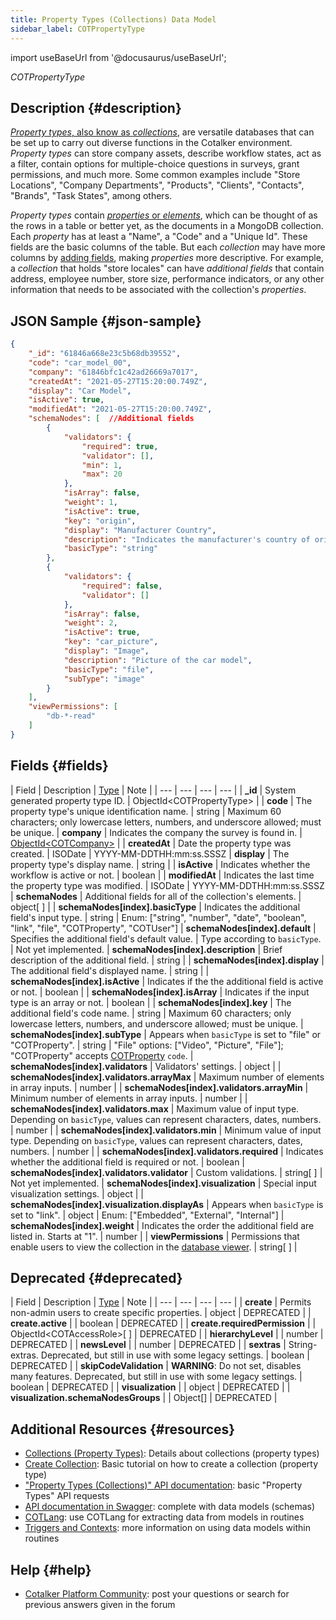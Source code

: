 ```yaml
---
title: Property Types (Collections) Data Model
sidebar_label: COTPropertyType
---
```

import useBaseUrl from '@docusaurus/useBaseUrl'; 

<span className="hero__subtitle"><em>COTPropertyType</em></span>
<br/>

## Description {#description}

[_Property types_, also know as _collections_](/docs/documentation/admin/database/admin_collections), are versatile databases that can be set up to carry out diverse functions in the Cotalker environment. _Property types_ can store company assets, describe workflow states, act as a filter, contain options for multiple-choice questions in surveys, grant permissions, and much more. Some common examples include "Store Locations", "Company Departments", "Products", "Clients", "Contacts", "Brands", "Task States", among others.

_Property types_ contain [_properties_ or _elements_](/docs/documentation/models/databases/model_properties), which can be thought of as the rows in a table or better yet, as the documents in a MongoDB collection. Each _property_ has at least a "Name", a "Code" and a "Unique Id". These fields are the basic columns of the table. But each _collection_ may have more columns by [adding fields](/docs/documentation/admin/database/admin_collections#additional-fields), making _properties_ more descriptive. For example, a _collection_ that holds "store locales" can have _additional fields_ that contain address, employee number, store size, performance indicators, or any other information that needs to be associated with the collection's _properties_.

## JSON Sample {#json-sample}
```json
{
    "_id": "61846a668e23c5b68db39552",
    "code": "car_model_00",
    "company": "61846bfc1c42ad26669a7017",
    "createdAt": "2021-05-27T15:20:00.749Z",
    "display": "Car Model",
    "isActive": true,
    "modifiedAt": "2021-05-27T15:20:00.749Z",
    "schemaNodes": [  //Additional fields
        {
            "validators": {
                "required": true,
                "validator": [],
                "min": 1,
                "max": 20
            },
            "isArray": false,
            "weight": 1,
            "isActive": true,
            "key": "origin",
            "display": "Manufacturer Country",
            "description": "Indicates the manufacturer's country of origin",
            "basicType": "string"
        },
        {
            "validators": {
                "required": false,
                "validator": []
            },
            "isArray": false,
            "weight": 2,
            "isActive": true,
            "key": "car_picture",
            "display": "Image",
            "description": "Picture of the car model",
            "basicType": "file",
            "subType": "image"
        }
    ],    
    "viewPermissions": [
        "db-*-read"
    ]
}
```

## Fields {#fields}

| Field | Description | [Type](/docs/documentation/models/overview_model#data-types) | Note |
| --- | --- | --- | --- |
| **\_id** | System generated property type ID. | ObjectId<COTPropertyType\> |
| **code** | The property type's unique identification name. | string | Maximum 60 characters; only lowercase letters, numbers, and underscore allowed; must be unique.
| **company** | Indicates the company the survey is found in. | [ObjectId<COTCompany\>](/docs/documentation/models/model_company) |
| **createdAt** | Date the property type was created. | ISODate | YYYY-MM-DDTHH:mm:ss.SSSZ
| **display** | The property type's display name. | string |
| **isActive** | Indicates whether the workflow is active or not. | boolean |
| **modifiedAt** | Indicates the last time the property type was modified. | ISODate | YYYY-MM-DDTHH:mm:ss.SSSZ
| **schemaNodes** | Additional fields for all of the collection's elements. | object[ ] |
| **schemaNodes[index].basicType** | Indicates the additional field's input type. | string | Enum: ["string", "number", "date", "boolean", "link", "file", "COTProperty", "COTUser"]
| **schemaNodes[index].default** | Specifies the additional field's default value. | Type according to `basicType`. | Not yet implemented.
| **schemaNodes[index].description** | Brief description of the additional field. | string |
| **schemaNodes[index].display** | The additional field's displayed name. | string |
| **schemaNodes[index].isActive** | Indicates if the the additional field is active or not. | boolean |
| **schemaNodes[index].isArray** | Indicates if the input type is an array or not. | boolean |
| **schemaNodes[index].key** | The additional field's code name. | string | Maximum 60 characters; only lowercase letters, numbers, and underscore allowed; must be unique.
| **schemaNodes[index].subType** | Appears when `basicType` is set to "file" or "COTProperty". | string | "File" options: ["Video", "Picture", "File"]; "COTProperty" accepts [COTProperty](/docs/documentation/models/databases/model_properties) `code`.
| **schemaNodes[index].validators** | Validators' settings. | object |
| **schemaNodes[index].validators.arrayMax** | Maximum number of elements in array inputs. | number |
| **schemaNodes[index].validators.arrayMin** | Minimum number of elements in array inputs. | number |
| **schemaNodes[index].validators.max** | Maximum value of input type. Depending on `basicType`, values can represent characters, dates, numbers. | number |
| **schemaNodes[index].validators.min** | Minimum value of input type. Depending on `basicType`, values can represent characters, dates, numbers. | number |
| **schemaNodes[index].validators.required** | Indicates whether the additional field is required or not. | boolean
| **schemaNodes[index].validators.validator** | Custom validations. | string[ ] | Not yet implemented.
| **schemaNodes[index].visualization** | Special input visualization settings. | object |
| **schemaNodes[index].visualization.displayAs** | Appears when `basicType` is set to "link". | object | Enum: ["Embedded", "External", "Internal"]
| **schemaNodes[index].weight** | Indicates the order the additional field are listed in. Starts at "1". | number |
| **viewPermissions** | Permissions that enable users to view the collection in the [database viewer](/docs/documentation/client/database). | string[ ] |


## Deprecated {#deprecated}
| Field | Description | [Type](/docs/documentation/models/overview_model#data-types) | Note |
| --- | --- | --- | --- |
| **create** | Permits non-admin users to create specific properties. | object | DEPRECATED |
| **create.active** | | boolean | DEPRECATED |
| **create.requiredPermission** | | ObjectId<COTAccessRole\>[ ] | DEPRECATED |
| **hierarchyLevel** | | number | DEPRECATED |
| **newsLevel** | | number | DEPRECATED |
| **sextras** | String-extras. Deprecated, but still in use with some legacy settings. | boolean | DEPRECATED |
| **skipCodeValidation** | **WARNING**: Do not set, disables many features. Deprecated, but still in use with some legacy settings. | boolean | DEPRECATED |
| **visualization** | | object | DEPRECATED |
| **visualization.schemaNodesGroups** | | Object[] | DEPRECATED |

## Additional Resources {#resources}
- [Collections (Property Types)](/docs/documentation/admin/database/admin_collections): Details about collections (property types)
- [Create Collection](/docs/tutorials/basic/create_database): Basic tutorial on how to create a collection (property type)
- ["Property Types (Collections)" API documentation](/docs/documentation/api/databases/property_types): basic "Property Types" API requests
- [API documentation in Swagger](https://www.cotalker.com/swagger/core/?key=woubtjf4olr0t4zgutuwn6scbcm6hd3qh1cgl5obmohpbm3mfublnwcvv67lodgjvd3h86s9ppshtvmf95gepsqh6nizq9liu7f): complete with data models (schemas)
- [COTLang](/docs/documentation/automation/admin_cotlang): use COTLang for extracting data from models in routines
- [Triggers and Contexts](/docs/documentation/automation/triggers_and_contexts): more information on using data models within routines

## Help {#help}

- [Cotalker Platform Community](https://github.com/Cotalker/documentation/discussions): post your questions or search for previous answers given in the forum

